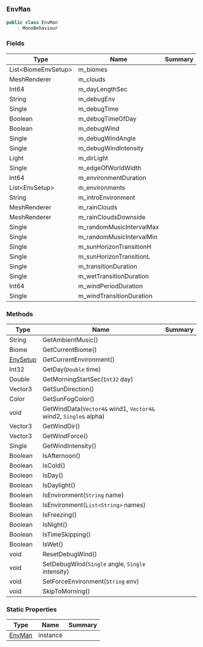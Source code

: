 ## `EnvMan`

```csharp
public class EnvMan
    : MonoBehaviour

```

### Fields

| Type | Name | Summary | 
| --- | --- | --- | 
| List&lt;BiomeEnvSetup&gt; | m_biomes |  | 
| MeshRenderer | m_clouds |  | 
| Int64 | m_dayLengthSec |  | 
| String | m_debugEnv |  | 
| Single | m_debugTime |  | 
| Boolean | m_debugTimeOfDay |  | 
| Boolean | m_debugWind |  | 
| Single | m_debugWindAngle |  | 
| Single | m_debugWindIntensity |  | 
| Light | m_dirLight |  | 
| Single | m_edgeOfWorldWidth |  | 
| Int64 | m_environmentDuration |  | 
| List&lt;EnvSetup&gt; | m_environments |  | 
| String | m_introEnvironment |  | 
| MeshRenderer | m_rainClouds |  | 
| MeshRenderer | m_rainCloudsDownside |  | 
| Single | m_randomMusicIntervalMax |  | 
| Single | m_randomMusicIntervalMin |  | 
| Single | m_sunHorizonTransitionH |  | 
| Single | m_sunHorizonTransitionL |  | 
| Single | m_transitionDuration |  | 
| Single | m_wetTransitionDuration |  | 
| Int64 | m_windPeriodDuration |  | 
| Single | m_windTransitionDuration |  | 


### Methods

| Type | Name | Summary | 
| --- | --- | --- | 
| String | GetAmbientMusic() |  | 
| Biome | GetCurrentBiome() |  | 
| [EnvSetup](./EnvSetup.md) | GetCurrentEnvironment() |  | 
| Int32 | GetDay(`Double` time) |  | 
| Double | GetMorningStartSec(`Int32` day) |  | 
| Vector3 | GetSunDirection() |  | 
| Color | GetSunFogColor() |  | 
| void | GetWindData(`Vector4&` wind1, `Vector4&` wind2, `Single&` alpha) |  | 
| Vector3 | GetWindDir() |  | 
| Vector3 | GetWindForce() |  | 
| Single | GetWindIntensity() |  | 
| Boolean | IsAfternoon() |  | 
| Boolean | IsCold() |  | 
| Boolean | IsDay() |  | 
| Boolean | IsDaylight() |  | 
| Boolean | IsEnvironment(`String` name) |  | 
| Boolean | IsEnvironment(`List<String>` names) |  | 
| Boolean | IsFreezing() |  | 
| Boolean | IsNight() |  | 
| Boolean | IsTimeSkipping() |  | 
| Boolean | IsWet() |  | 
| void | ResetDebugWind() |  | 
| void | SetDebugWind(`Single` angle, `Single` intensity) |  | 
| void | SetForceEnvironment(`String` env) |  | 
| void | SkipToMorning() |  | 


### Static Properties

| Type | Name | Summary | 
| --- | --- | --- | 
| [EnvMan](./EnvMan.md) | instance |  | 


